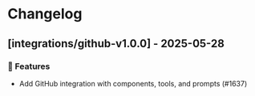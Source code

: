 # Changelog

## [integrations/github-v1.0.0] - 2025-05-28

### 🚀 Features

- Add GitHub integration with components, tools, and prompts (#1637)

<!-- generated by git-cliff -->
